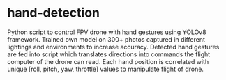 # hand-detection
Python script to control FPV drone with hand gestures using YOLOv8 framework. Trained own model on 300+ photos captured in different lightings and environments to increase accuracy. Detected hand gestures are fed into script which translates directions into commands the flight computer of the drone can read. Each hand position is correlated with unique [roll, pitch, yaw, throttle] values to manipulate flight of drone. 
